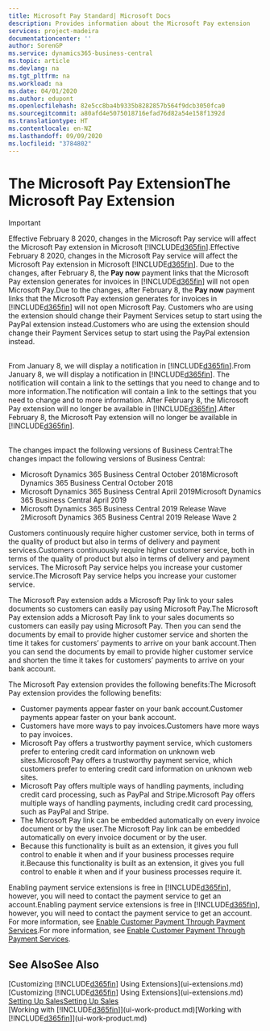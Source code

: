 ```yaml
---
title: Microsoft Pay Standard| Microsoft Docs
description: Provides information about the Microsoft Pay extension
services: project-madeira
documentationcenter: ''
author: SorenGP
ms.service: dynamics365-business-central
ms.topic: article
ms.devlang: na
ms.tgt_pltfrm: na
ms.workload: na
ms.date: 04/01/2020
ms.author: edupont
ms.openlocfilehash: 82e5cc8ba4b9335b8282857b564f9dcb3050fca0
ms.sourcegitcommit: a80afd4e5075018716efad76d82a54e158f1392d
ms.translationtype: HT
ms.contentlocale: en-NZ
ms.lasthandoff: 09/09/2020
ms.locfileid: "3784802"
---
```

# <a name="the-microsoft-pay-extension"></a><span data-ttu-id="caa6c-103">The Microsoft Pay Extension</span><span class="sxs-lookup"><span data-stu-id="caa6c-103">The Microsoft Pay Extension</span></span>

> [!IMPORTANT]
> <span data-ttu-id="caa6c-104">Effective February 8 2020, changes in the Microsoft Pay service will affect the Microsoft Pay extension in Microsoft [!INCLUDE[d365fin](includes/d365fin_long_md.md)].</span><span class="sxs-lookup"><span data-stu-id="caa6c-104">Effective February 8 2020, changes in the Microsoft Pay service will affect the Microsoft Pay extension in Microsoft [!INCLUDE[d365fin](includes/d365fin_long_md.md)].</span></span> <span data-ttu-id="caa6c-105">Due to the changes, after February 8, the **Pay now** payment links that the Microsoft Pay extension generates for invoices in [!INCLUDE[d365fin](includes/d365fin_md.md)] will not open Microsoft Pay.</span><span class="sxs-lookup"><span data-stu-id="caa6c-105">Due to the changes, after February 8, the **Pay now** payment links that the Microsoft Pay extension generates for invoices in [!INCLUDE[d365fin](includes/d365fin_md.md)] will not open Microsoft Pay.</span></span> <span data-ttu-id="caa6c-106">Customers who are using the extension should change their Payment Services setup to start using the PayPal extension instead.</span><span class="sxs-lookup"><span data-stu-id="caa6c-106">Customers who are using the extension should change their Payment Services setup to start using the PayPal extension instead.</span></span><br /></br>
>
> <span data-ttu-id="caa6c-107">From January 8, we will display a notification in [!INCLUDE[d365fin](includes/d365fin_md.md)].</span><span class="sxs-lookup"><span data-stu-id="caa6c-107">From January 8, we will display a notification in [!INCLUDE[d365fin](includes/d365fin_md.md)].</span></span> <span data-ttu-id="caa6c-108">The notification will contain a link to the settings that you need to change and to more information.</span><span class="sxs-lookup"><span data-stu-id="caa6c-108">The notification will contain a link to the settings that you need to change and to more information.</span></span> <span data-ttu-id="caa6c-109">After February 8, the Microsoft Pay extension will no longer be available in [!INCLUDE[d365fin](includes/d365fin_md.md)].</span><span class="sxs-lookup"><span data-stu-id="caa6c-109">After February 8, the Microsoft Pay extension will no longer be available in [!INCLUDE[d365fin](includes/d365fin_md.md)].</span></span><br /></br>
>
> <span data-ttu-id="caa6c-110">The changes impact the following versions of Business Central:</span><span class="sxs-lookup"><span data-stu-id="caa6c-110">The changes impact the following versions of Business Central:</span></span>
> - <span data-ttu-id="caa6c-111">Microsoft Dynamics 365 Business Central October 2018</span><span class="sxs-lookup"><span data-stu-id="caa6c-111">Microsoft Dynamics 365 Business Central October 2018</span></span>
> - <span data-ttu-id="caa6c-112">Microsoft Dynamics 365 Business Central April 2019</span><span class="sxs-lookup"><span data-stu-id="caa6c-112">Microsoft Dynamics 365 Business Central April 2019</span></span>
> - <span data-ttu-id="caa6c-113">Microsoft Dynamics 365 Business Central 2019 Release Wave 2</span><span class="sxs-lookup"><span data-stu-id="caa6c-113">Microsoft Dynamics 365 Business Central 2019 Release Wave 2</span></span>

<span data-ttu-id="caa6c-114">Customers continuously require higher customer service, both in terms of the quality of product but also in terms of delivery and payment services.</span><span class="sxs-lookup"><span data-stu-id="caa6c-114">Customers continuously require higher customer service, both in terms of the quality of product but also in terms of delivery and payment services.</span></span> <span data-ttu-id="caa6c-115">The Microsoft Pay service helps you increase your customer service.</span><span class="sxs-lookup"><span data-stu-id="caa6c-115">The Microsoft Pay service helps you increase your customer service.</span></span>

<span data-ttu-id="caa6c-116">The Microsoft Pay extension adds a Microsoft Pay link to your sales documents so customers can easily pay using Microsoft Pay.</span><span class="sxs-lookup"><span data-stu-id="caa6c-116">The Microsoft Pay extension adds a Microsoft Pay link to your sales documents so customers can easily pay using Microsoft Pay.</span></span> <span data-ttu-id="caa6c-117">Then you can send the documents by email to provide higher customer service and shorten the time it takes for customers’ payments to arrive on your bank account.</span><span class="sxs-lookup"><span data-stu-id="caa6c-117">Then you can send the documents by email to provide higher customer service and shorten the time it takes for customers’ payments to arrive on your bank account.</span></span>

<span data-ttu-id="caa6c-118">The Microsoft Pay extension provides the following benefits:</span><span class="sxs-lookup"><span data-stu-id="caa6c-118">The Microsoft Pay extension provides the following benefits:</span></span>
- <span data-ttu-id="caa6c-119">Customer payments appear faster on your bank account.</span><span class="sxs-lookup"><span data-stu-id="caa6c-119">Customer payments appear faster on your bank account.</span></span>
- <span data-ttu-id="caa6c-120">Customers have more ways to pay invoices.</span><span class="sxs-lookup"><span data-stu-id="caa6c-120">Customers have more ways to pay invoices.</span></span>
- <span data-ttu-id="caa6c-121">Microsoft Pay offers a trustworthy payment service, which customers prefer to entering credit card information on unknown web sites.</span><span class="sxs-lookup"><span data-stu-id="caa6c-121">Microsoft Pay offers a trustworthy payment service, which customers prefer to entering credit card information on unknown web sites.</span></span>
- <span data-ttu-id="caa6c-122">Microsoft Pay offers multiple ways of handling payments, including credit card processing, such as PayPal and Stripe.</span><span class="sxs-lookup"><span data-stu-id="caa6c-122">Microsoft Pay offers multiple ways of handling payments, including credit card processing, such as PayPal and Stripe.</span></span>
- <span data-ttu-id="caa6c-123">The Microsoft Pay link can be embedded automatically on every invoice document or by the user.</span><span class="sxs-lookup"><span data-stu-id="caa6c-123">The Microsoft Pay link can be embedded automatically on every invoice document or by the user.</span></span>
- <span data-ttu-id="caa6c-124">Because this functionality is built as an extension, it gives you full control to enable it when and if your business processes require it.</span><span class="sxs-lookup"><span data-stu-id="caa6c-124">Because this functionality is built as an extension, it gives you full control to enable it when and if your business processes require it.</span></span>

<span data-ttu-id="caa6c-125">Enabling payment service extensions is free in [!INCLUDE[d365fin](includes/d365fin_md.md)], however, you will need to contact the payment service to get an account.</span><span class="sxs-lookup"><span data-stu-id="caa6c-125">Enabling payment service extensions is free in [!INCLUDE[d365fin](includes/d365fin_md.md)], however, you will need to contact the payment service to get an account.</span></span> <span data-ttu-id="caa6c-126">For more information, see [Enable Customer Payment Through Payment Services](sales-how-enable-payment-service-extensions.md).</span><span class="sxs-lookup"><span data-stu-id="caa6c-126">For more information, see [Enable Customer Payment Through Payment Services](sales-how-enable-payment-service-extensions.md).</span></span>

## <a name="see-also"></a><span data-ttu-id="caa6c-127">See Also</span><span class="sxs-lookup"><span data-stu-id="caa6c-127">See Also</span></span>
<span data-ttu-id="caa6c-128">[Customizing [!INCLUDE[d365fin](includes/d365fin_md.md)] Using Extensions](ui-extensions.md)</span><span class="sxs-lookup"><span data-stu-id="caa6c-128">[Customizing [!INCLUDE[d365fin](includes/d365fin_md.md)] Using Extensions](ui-extensions.md)</span></span>  
[<span data-ttu-id="caa6c-129">Setting Up Sales</span><span class="sxs-lookup"><span data-stu-id="caa6c-129">Setting Up Sales</span></span>](sales-setup-sales.md)  
<span data-ttu-id="caa6c-130">[Working with [!INCLUDE[d365fin](includes/d365fin_md.md)]](ui-work-product.md)</span><span class="sxs-lookup"><span data-stu-id="caa6c-130">[Working with [!INCLUDE[d365fin](includes/d365fin_md.md)]](ui-work-product.md)</span></span>
